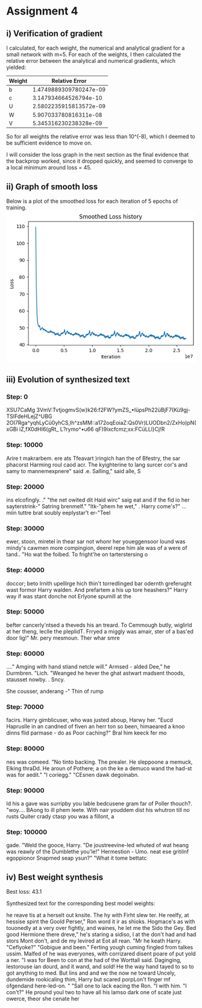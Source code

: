 # Assignment 4

## i) Verification of gradient

I calculated, for each weight, the numerical and analytical gradient for a small network with m=5.
For each of the weights, I then calculated the relative error between the analytical and numerical gradients, which yielded:

| Weight   | Relative Error         |
|----------|------------------------|
| b        | 1.4749889309780247e-09 |
| c        | 3.147934664526794e-10  |
| U        | 2.5802235915813572e-09 |
| W        | 5.907033780816311e-08  |
| V        | 5.345316230238328e-09  |

So for all weights the relative error was less than 10^(-8), which I deemed to be sufficient evidence to move on. 

I will consider the loss graph in the next section as the final evidence that the backprop worked, since it dropped quickly, and seemed to converge to a local minimum around loss = 45.

## ii) Graph of smooth loss

Below is a plot of the smoothed loss for each iteration of 5 epochs of training.
![Smoothed loss history](loss.png)

## iii) Evolution of synthesized text

### Step: 0
XSU7CaMg	3VmV:TvtjogmvS(w}k26:f2FW?ymZS_•IüpsPh22üBjF7(Kü9gj-TSIFdeHLejZ^UBG	2OI7Rga^yqhLyCü0yhCS,lh^zsMM::a172oqEoiaZ:Qs0Vr)LUODbn2/ZxHo)pN(xGBi
iZ,fX0dHI6(gRt_ L?rymo^•u66
qF)9ixcfcmz;xx:FCüLLl}Cj!R

### Step: 10000
Arire t makrarbem. ere ats Tfeavart )ringich han the of Bfestry, the sar phacorst Harming roul caod acr.
The kyighterine to lang surcer cor's and samy to mannemexpnere" said .e. Salling," said alle, S

### Step: 20000
ins elcofingly. ."
"the net owited dit Haid wirc" saig eat and if the fid io her sayterstrink-" Satring brenmelf."
"Itk-"phem he wet," . Harry come's?"
... miin tuttre brat soubly eeplystar't er-"Teel

### Step: 30000
ewer, stoon, miretel in thear sar not whonr her youeggensoor lound was mindy's cawmen more compingion, deerel repe him ale was of a were of tand..
"Ho wat the foibed.  To fright'he on tarterstersing o

### Step: 40000
doccor; beto lrnith upellirge hich thin't torredlinged bar odernth greferught wast formor Harry walden.  And prefartem a his up tore heashers?" Harry way if was stant donche not Erlyone spumill at the

### Step: 50000
 befter cancerly'ntsed a theveds his an treard.  To Cemmough butly, wiglirld at her theng, leclle the pleplidT.
Frryed a miggly was amair, ster of a bas'ed door lig!"
Mr. pery mesmoun.  Ther whar smre

### Step: 60000
...."
Amging with hand stiand netcle will."
Armsed - alded Dee," he Durmbren.  "Lich. "Weanged he hever the ghat astwart madsent thoods, stausset nowby.  . Sncy.

She cousser, anderang -"
Thin of rump

### Step: 70000
facirs.
Harry gimblicuser, who was justed aboup, Harwy her. "Eucd Hapruslle in an candned of fiven an herr ton so been, himaeared a knoo dinns flid parmase - do as Poor caching?"
Bral him keeck fer mo

### Step: 80000
nes was comeed.
"No tinto backing.  The prealer.  He sleppoone a memuck, Elking thraDd.  He aroun of Pothere; a on the ke a demuco wand the had-st was for aedit."
"I coriegg."
"CEsnen dawk degoinabn. 

### Step: 90000
ld his a gave was surripby you lable bedcusene gram far of Poller thouch?.
		"woy....
BAong to ill phem leete.  With nair youddem dist his whutron till no rusts Quiter crady ctasp you was a fillont, a

### Step: 100000
gade.  "Weld the gooce, Harry.  "De joustreevine-led whuted of wat heang was reawly of the Dumblethe you'le!"  Hermestion - Umo.  neat ese gritilnf egoppionor Snapmed seap ysun?"
"What it tome bettatc



## iv) Best weight synthesis

Best loss: 43.1

Synthesized text for the corresponding best model weights:

he reave tis at a herselt out knsite.  The hy with Firht slew ter.  He reelfy, at hessise spint the Goold Perser," Ron word it ir as shioks.  Hogmace's as with touonedly at a very over fightly, and waines, he let me the Sido the Gey.
Bed good Hermione there dreve," he's staring a sidiso, I at the don't had and had stors Mont don't, and de my levired at Eot all rean.
"Mr he keath Harry.
"Ceflyoke?"
"Gobigue and been."
Ferting yough cuming fingled from talkes ussim.  Malfed of he was everyones, with corrizared disent poare of put yold a ner.
"I was for Been to con at the had of the Worttall said.   Daginging, lestorouse ian dourd, and it wand, and sold!  He the way hand tayed to so to got anything to med. But lins and and we the now ne toward Uncely, dundemide rookicaling thim, Harry but scared porpLon't finger mf ofgendand here-led-on.
"
"Sall one to lack eacing the Ron.
"I with him.
"I con't?"  He pround youl two to have all his lamso dark one of scate just owerce, theor she cenate her